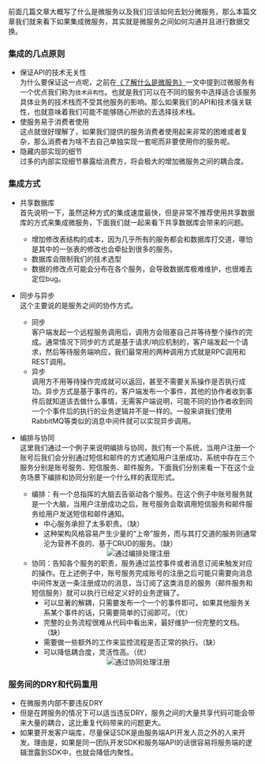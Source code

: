 前面几篇文章大概写了什么是微服务以及我们应该如何去划分微服务，那么本篇文章我们就来看下如果集成微服务，其实就是微服务之间如何沟通并且进行数据交换。
### 集成的几点原则
* 保证API的技术无关性  
为什么要保证这一点呢，之前在[《了解什么是微服务》](https://itweknow.cn/detail?id=48)一文中提到过微服务有一个优点我们称为`技术异构性`。也就是我们可以在不同的服务中选择适合该服务具体业务的技术栈而不受其他服务的影响。那么如果我们的API和技术强关联性，也就意味着我们可能不能够随心所欲的去选择技术栈。
* 使服务易于消费者使用  
这点就很好理解了，如果我们提供的服务消费者使用起来非常的困难或者复杂，那么消费者为啥不去自己单独实现一套呢而非要使用你的服务呢。
* 隐藏内部实现的细节  
过多的内部实现细节暴露给消费方，将会极大的增加微服务之间的耦合度。
### 集成方式
* 共享数据库  
  首先说明一下，虽然这种方式的集成速度最快，但是非常不推荐使用共享数据库的方式来集成微服务，下面我们就一起来看下共享数据库会带来的问题。
    - 增加修改表结构的成本，因为几乎所有的服务都会和数据库打交道，哪怕是其中的一张表的修改也会牵扯到很多的服务。
    - 数据库会限制我们的技术选型
    - 数据的修改点可能会分布在各个服务，会导致数据库极难维护，也很难去定位bug。
* 同步与异步  
  这个主要说的是服务之间的协作方式。
    * 同步  
    客户端发起一个远程服务调用后，调用方会阻塞自己并等待整个操作的完成。通常情况下同步的方式是基于请求/响应机制的，客户端发起一个请求，然后等待服务端响应，我们最常用的两种调用方式就是RPC调用和REST调用。
    * 异步  
    调用方不用等待操作完成就可以返回，甚至不需要关系操作是否执行成功。异步方式是基于事件的，客户端发布一个事件，其他的协作者收到事件后就知道该去做什么事情，无需客户端说明，可能不同的协作者收到同一个个事件后的执行的业务逻辑并不是一样的。一般来讲我们使用RabbitMQ等类似的消息中间件就可以实现异步调用。
* 编排与协同  
    这里我们通过一个例子来说明编排与协同，我们有一个系统，当用户注册一个账号后我们会分别通过短信和邮件的方式通知用户注册成功，系统中存在三个服务分别是账号服务、短信服务、邮件服务。下面我们分别来看一下在这个业务场景下编排和协同分别是一个什么样的表现形式。
    - 编排：有一个总指挥的大脑去告驱动各个服务。在这个例子中账号服务就是一个大脑，当用户注册成功之后，账号服务会取调用短信服务和邮件服务给用户发送短信和邮件通知。
        - 中心服务承担了太多职责。（缺）
        - 这种架构风格容易产生少量的“上帝”服务，而与其打交道的服务则通常沦为营养不良的、基于CRUD的服务。（缺）
        
    <div align=center><img src="https://g-blog.oss-cn-beijing.aliyuncs.com/image/57-01.png" alt="通过编排处理注册"/></div>
    
    - 协同：告知各个服务的职责，服务通过监控事件或者消息订阅来触发对应的操作。在上述例子中，账号服务完成账号的注册之后可能只需要向消息中间件发送一条注册成功的消息，当订阅了这类消息的服务（邮件服务和短信服务）就可以执行已经定义好的业务逻辑了。  
        - 可以显著的解耦，只需要发布一个一个的事件即可。如果其他服务关系某个事件的话，只需要简单的订阅即可。（优）
        - 完整的业务流程很难从代码中看出来，最好维护一份完整的文档。（缺）
        - 需要做一些额外的工作来监控流程是否正常的执行。（缺）
        - 可以降低耦合度，灵活性高。（优）
    <div align=center><img src="https://g-blog.oss-cn-beijing.aliyuncs.com/image/57-02.png" alt="通过协同处理注册"/></div>
### 服务间的DRY和代码重用
* 在微服务内部不要违反DRY
* 但是在跨服务的情况下可以适当违反DRY，服务之间的大量共享代码可能会带来大量的耦合，这比重复代码带来的问题更大。
* 如果要开发客户端库，尽量保证SDK是由服务端API开发人员之外的人来开发。理由是，如果是同一团队开发SDK和服务端API的话很容易将服务端的逻辑泄露到SDK中，也就会降低内聚性。

